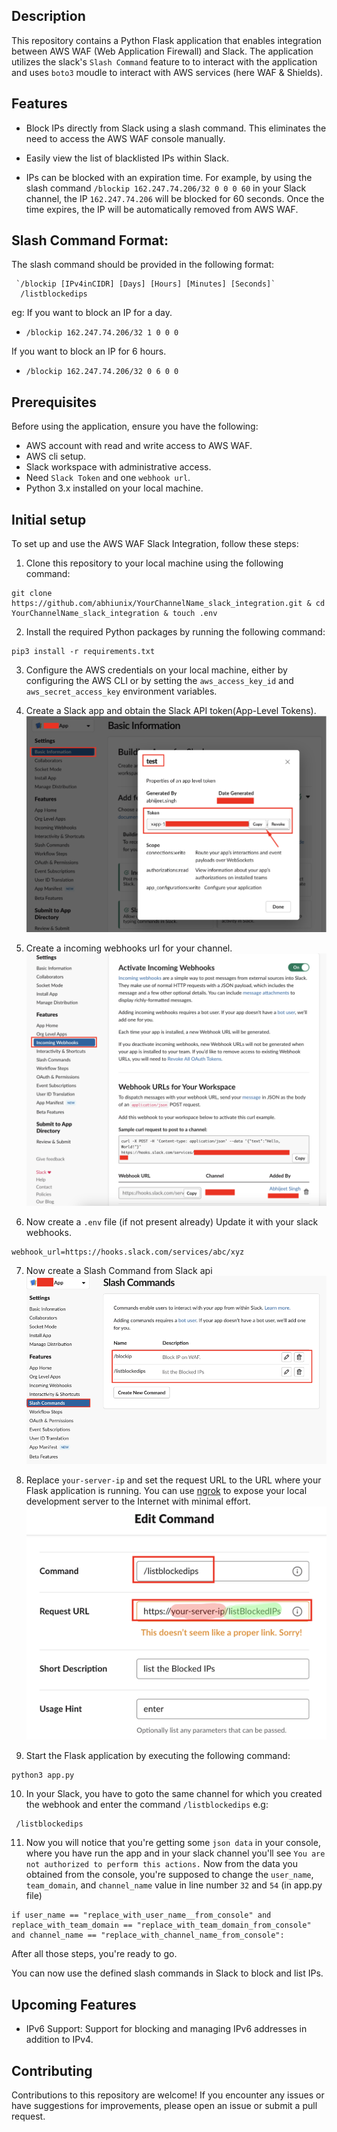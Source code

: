 ## Description

This repository contains a Python Flask application that enables integration between AWS WAF (Web Application Firewall) and Slack. The application utilizes the slack's `Slash Command` feature to to interact with the application and uses `boto3` moudle to interact with AWS services (here WAF & Shields).

## Features

- Block IPs directly from Slack using a slash command. This eliminates the need to access the AWS WAF console manually.
 
- Easily view the list of blacklisted IPs within Slack.
- IPs can be blocked with an expiration time. For example, by using the slash command `/blockip 162.247.74.206/32 0 0 0 60` in your Slack channel, the IP `162.247.74.206` will be blocked for 60 seconds. Once the time expires, the IP will be automatically removed from AWS WAF.

## Slash Command Format: 
The slash command should be provided in the following format:
```
 `/blockip [IPv4inCIDR] [Days] [Hours] [Minutes] [Seconds]`
  /listblockedips 
```
eg: If you want to block an IP for a day.
- `/blockip 162.247.74.206/32 1 0 0 0 `

If you want to block an IP for 6 hours.
- `/blockip 162.247.74.206/32 0 6 0 0 `

## Prerequisites
Before using the application, ensure you have the following:

- AWS account with read and write access to AWS WAF. 
- AWS cli setup.
- Slack workspace with administrative access. 
- Need `Slack Token` and one `webhook url`.
- Python 3.x installed on your local machine.

## Initial setup
To set up and use the AWS WAF Slack Integration, follow these steps:

1. Clone this repository to your local machine using the following command:
```
git clone https://github.com/abhiunix/YourChannelName_slack_integration.git & cd YourChannelName_slack_integration & touch .env

```
2.  Install the required Python packages by running the following command:
```
pip3 install -r requirements.txt
```
3. Configure the AWS credentials on your local machine, either by configuring the AWS CLI or by setting the `aws_access_key_id` and `aws_secret_access_key` environment variables.

4. Create a Slack app and obtain the Slack API token(App-Level Tokens).
![](images/SlackToken.png)
5. Create a incoming webhooks url for your channel.
![](images/incomingWebhooks.png)

6. Now create a `.env` file (if not present already) Update it with your slack webhooks.
```
webhook_url=https://hooks.slack.com/services/abc/xyz
```
7. Now create a Slash Command from Slack api
![](images/SlashCommands.png)

8. Replace `your-server-ip` and set the request URL to the URL where your Flask application is running. You can use [ngrok](https://ngrok.com/) to expose your local development server to the Internet with minimal effort.
![](images/edit_command.png)

9. Start the Flask application by executing the following command:
```
python3 app.py
```
10. In your Slack, you have to goto the same channel for which you created the webhook and enter the command `/listblockedips` e.g:
```
 /listblockedips 
```
11. Now you will notice that you're getting some `json data` in your console, where you have run the app and in your slack channel you'll see `You are not authorized to perform this actions.`
Now from the data you obtained from the console, you're supposed to change the `user_name`, `team_domain`, and `channel_name` value in line number `32` and `54` (in app.py file)
```
if user_name == "replace_with_user_name__from_console" and replace_with_team_domain == "replace_with_team_domain_from_console" and channel_name == "replace_with_channel_name_from_console":
```

After all those steps, you're ready to go.

You can now use the defined slash commands in Slack to block and list IPs.

## Upcoming Features
- IPv6 Support: Support for blocking and managing IPv6 addresses in addition to IPv4.

## Contributing
Contributions to this repository are welcome! If you encounter any issues or have suggestions for improvements, please open an issue or submit a pull request.

